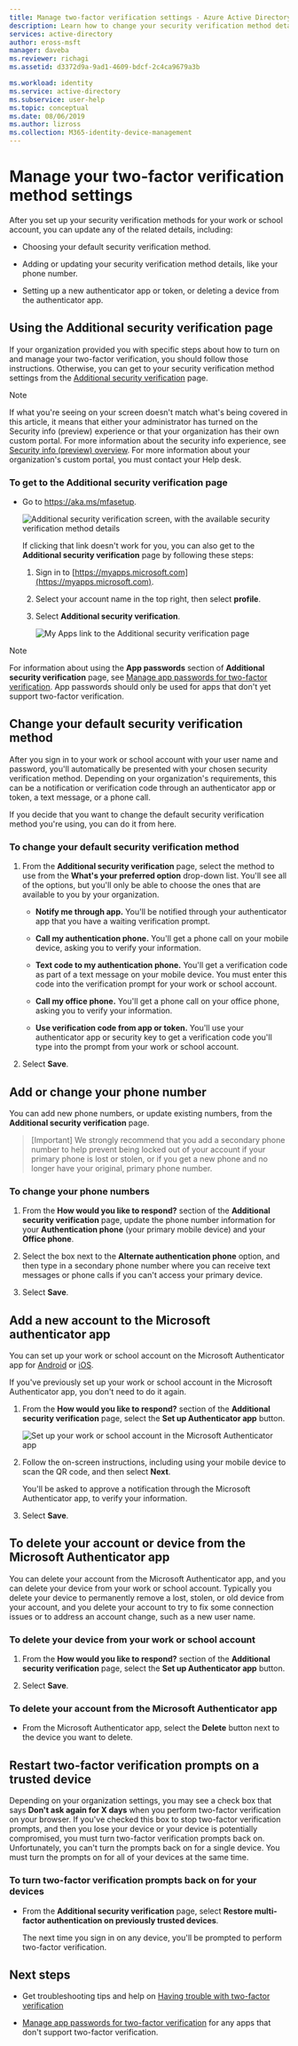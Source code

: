 ```yaml
---
title: Manage two-factor verification settings - Azure Active Directory | Microsoft Docs
description: Learn how to change your security verification method details as it relates to two-factor verification.
services: active-directory
author: eross-msft
manager: daveba
ms.reviewer: richagi
ms.assetid: d3372d9a-9ad1-4609-bdcf-2c4ca9679a3b

ms.workload: identity
ms.service: active-directory
ms.subservice: user-help
ms.topic: conceptual
ms.date: 08/06/2019
ms.author: lizross
ms.collection: M365-identity-device-management
---
```


# Manage your two-factor verification method settings

After you set up your security verification methods for your work or school account, you can update any of the related details, including:

- Choosing your default security verification method.

- Adding or updating your security verification method details, like your phone number.

- Setting up a new authenticator app or token, or deleting a device from the authenticator app.

## Using the Additional security verification page

If your organization provided you with specific steps about how to turn on and manage your two-factor verification, you should follow those instructions. Otherwise, you can get to your security verification method settings from the [Additional security verification](https://aka.ms/mfasetup) page.

>[!Note]
>If what you're seeing on your screen doesn't match what's being covered in this article, it means that either your administrator has turned on the Security info (preview) experience or that your organization has their own custom portal. For more information about the security info experience, see [Security info (preview) overview](user-help-security-info-overview.md). For more information about your organization's custom portal, you must contact your Help desk.

### To get to the Additional security verification page

- Go to https://aka.ms/mfasetup.

    ![Additional security verification screen, with the available security verification method details](./media/multi-factor-authentication-end-user-manage-settings/mfa-security-verification-page.png)

    If clicking that link doesn't work for you, you can also get to the **Additional security verification** page by following these steps:

    1. Sign in to [https://myapps.microsoft.com](https://myapps.microsoft.com).

    2. Select your account name in the top right, then select **profile**.

    3. Select **Additional security verification**.  

        ![My Apps link to the Additional security verification page](./media/multi-factor-authentication-end-user-manage-settings/mfa-myapps-link.png)

>[!Note]
>For information about using the **App passwords** section of **Additional security verification** page, see [Manage app passwords for two-factor verification](multi-factor-authentication-end-user-app-passwords.md). App passwords should only be used for apps that don't yet support two-factor verification.

## Change your default security verification method

After you sign in to your work or school account with your user name and password, you'll automatically be presented with your chosen security verification method. Depending on your organization's requirements, this can be a notification or verification code through an authenticator app or token, a text message, or a phone call.

If you decide that you want to change the default security verification method you're using, you can do it from here.

### To change your default security verification method

1. From the **Additional security verification** page, select the method to use from the **What's your preferred option** drop-down list. You'll see all of the options, but you'll only be able to choose the ones that are available to you by your organization.

    - **Notify me through app.** You'll be notified through your authenticator app that you have a waiting verification prompt.

    - **Call my authentication phone.** You'll get a phone call on your mobile device, asking you to verify your information.

    - **Text code to my authentication phone.** You'll get a verification code as part of a text message on your mobile device. You must enter this code into the verification prompt for your work or school account.

    - **Call my office phone.** You'll get a phone call on your office phone, asking you to verify your information.

    - **Use verification code from app or token.** You'll use your authenticator app or security key to get a verification code you'll type into the prompt from your work or school account.

2. Select **Save**.

## Add or change your phone number

You can add new phone numbers, or update existing numbers, from the **Additional security verification** page.

>[Important]
>We strongly recommend that you add a secondary phone number to help prevent being locked out of your account if your primary phone is lost or stolen, or if you get a new phone and no longer have your original, primary phone number.

### To change your phone numbers

1. From the **How would you like to respond?** section of the **Additional security verification** page, update the phone number information for your **Authentication phone** (your primary mobile device) and your **Office phone**.

2. Select the box next to the **Alternate authentication phone** option, and then type in a secondary phone number where you can receive text messages or phone calls if you can't access your primary device.

3. Select **Save**.

## Add a new account to the Microsoft authenticator app

You can set up your work or school account on the Microsoft Authenticator app for [Android](https://play.google.com/store/apps/details?id=com.azure.authenticator) or [iOS](https://apps.apple.com/app/microsoft-authenticator/id983156458).

If you've previously set up your work or school account in the Microsoft Authenticator app, you don't need to do it again.

1. From the **How would you like to respond?** section of the **Additional security verification** page, select the **Set up Authenticator app** button.

    ![Set up your work or school account in the Microsoft Authenticator app](./media/multi-factor-authentication-end-user-manage-settings/mfa-security-verification-page-auth-app.png)

2. Follow the on-screen instructions, including using your mobile device to scan the QR code, and then select **Next**.

    You'll be asked to approve a notification through the Microsoft Authenticator app, to verify your information.

3. Select **Save**.

## To delete your account or device from the Microsoft Authenticator app

You can delete your account from the Microsoft Authenticator app, and you can delete your device from your work or school account. Typically you delete your device to permanently remove a lost, stolen, or old device from your account, and you delete your account to try to fix some connection issues or to address an account change, such as a new user name.

### To delete your device from your work or school account

1. From the **How would you like to respond?** section of the **Additional security verification** page, select the **Set up Authenticator app** button.

2. Select **Save**.

### To delete your account from the Microsoft Authenticator app

- From the Microsoft Authenticator app, select the **Delete** button next to the device you want to delete.

## Restart two-factor verification prompts on a trusted device

Depending on your organization settings, you may see a check box that says **Don't ask again for X days** when you perform two-factor verification on your browser. If you've checked this box to stop two-factor verification prompts, and then you lose your device or your device is potentially compromised, you must turn two-factor verification prompts back on. Unfortunately, you can't turn the prompts back on for a single device. You must turn the prompts on for all of your devices at the same time.

### To turn two-factor verification prompts back on for your devices

- From the **Additional security verification** page, select **Restore multi-factor authentication on previously trusted devices**.

    The next time you sign in on any device, you'll be prompted to perform two-factor verification.

## Next steps

- Get troubleshooting tips and help on [Having trouble with two-factor verification](multi-factor-authentication-end-user-troubleshoot.md)

- [Manage app passwords for two-factor verification](multi-factor-authentication-end-user-app-passwords.md) for any apps that don't support two-factor verification.
